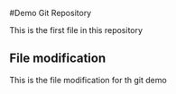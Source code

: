 #Demo Git Repository

This is the first file in this repository

## File modification

This is the file modification for th git demo
